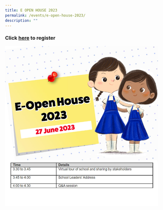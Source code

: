 ```yaml
---
title: E OPEN HOUSE 2023
permalink: /events/e-open-house-2023/
description: ""
---
```

### Click [here](https://moe-singapore.zoom.us/meeting/register/tZYsdOGgrzkoGdbue5sgtdFssEKpypmvR8tJ) to register
![](/images/2023openhouse1.jpg)